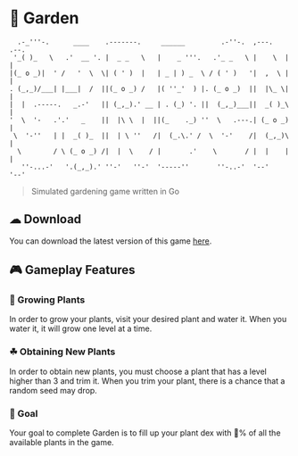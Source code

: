 # 🌺 Garden
```
  .-_'''-.      ____    .-------.     ______         .-''-.  ,---.   .--.
 '_( )_   \   .'  __ '. |  _ _   \   |    _ '''.   .'_ _   \ |    \  |  |
|(_ o _)|  ' /   '  \  \| ( ' )  |   | _ | ) _  \ / ( ' )   '|  ,  \ |  |
. (_,_)/___| |___|  /  ||(_ o _) /   |( ''_'  ) |. (_ o _)  ||  |\_ \|  |
|  |  .-----.   _.-'   || (_,_).' __ | . (_) '. ||  (_,_)___||  _( )_\  |
'  \  '-   .'.'   _    ||  |\ \  |  ||(_    ._) ''  \   .---.| (_ o _)  |
 \  '-''   | |  _( )_  ||  | \ ''   /|  (_.\.' /  \  '-'    /|  (_,_)\  |
  \        / \ (_ o _) /|  |  \    / |       .'    \       / |  |    |  |
   ''-...-'   '.(_,_).' ''-'   ''-'  '-----''       ''-..-'  '--'    '--'
```
> Simulated gardening game written in Go

## ☁ Download
You can download the latest version of this game [here](dist/).

## 🎮 Gameplay Features

### 🌱 Growing Plants
In order to grow your plants, visit your desired plant and water it. When you water it, it will grow one level at a time.

### ☘ Obtaining New Plants
In order to obtain new plants, you must choose a plant that has a level higher than 3 and trim it. When you trim your plant, there is a chance that a random seed may drop.

### 🏁 Goal
Your goal to complete Garden is to fill up your plant dex with 💯% of all the available plants in the game.
